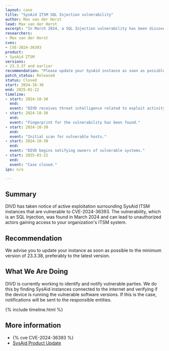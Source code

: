 ```yaml
---
layout: case
title: "SysAid ITSM SQL Injection vulnerability" 
author: Max van der Horst
lead: Max van der Horst
excerpt: "In March 2024, a SQL Injection vulnerability has been discovered in SysAid ITSM that has been reported to be actively exploited as recent as October 2024. Exploitation can result in unauthorized access to your ITSM system." 
researchers: 
- Max van der Horst
cves:
- CVE-2024-36393
product: 
- SysAid ITSM
versions: 
- 23.3.37 and earlier
recommendation: "Please update your SysAid instance as soon as possible." 
patch_status: Released
status: Closed 
start: 2024-10-30
end: 2025-01-22
timeline:
- start: 2024-10-30
  end:
  event: "DIVD receives threat intelligence related to exploit activity around SysAid instances vulnerable to CVE-2024-36393." 
- start: 2024-10-30
  end:
  event: "Fingerprint for the vulnerability has been found." 
- start: 2024-10-30
  end:
  event: "Initial scan for vulnerable hosts."
- start: 2024-10-30
  end:
  event: "DIVD begins notifying owners of vulnerable systems." 
- start: 2025-01-22
  end:
  event: "Case closed." 
ips: n/a

---
```


## Summary 
DIVD has taken notice of active exploitation surrounding SysAid ITSM instances that are vulnerable to CVE-2024-36393. The vulnerability, which is an SQL Injection, was found in March 2024 and can lead to unauthorized actors gaining access to your organization's ITSM system.


## Recommendation 

We advise you to update your instance as soon as possible to the minimum version of 23.3.38, preferably to the latest version.

## What We Are Doing 

DIVD is currently working to identify and notify vulnerable parties. We do this by finding SysAid instances connected to the internet and verifying if the device is running the vulnerable software versions. If this is the case, notifications will be sent to the responsible entities.

{% include timeline.html %}

## More information

* {% cve CVE-2024-36393 %}
* [SysAid Product Update](https://documentation.sysaid.com/docs/23338)
